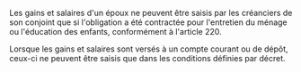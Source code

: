 Les gains et salaires d'un époux ne peuvent être saisis par les créanciers de son conjoint que si l'obligation a été contractée pour l'entretien du ménage ou l'éducation des enfants, conformément à l'article 220.

Lorsque les gains et salaires sont versés à un compte courant ou de dépôt, ceux-ci ne peuvent être saisis que dans les conditions définies par décret.
